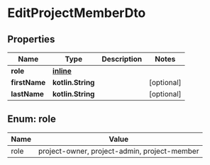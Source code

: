 
# EditProjectMemberDto

## Properties
Name | Type | Description | Notes
------------ | ------------- | ------------- | -------------
**role** | [**inline**](#Role) |  | 
**firstName** | **kotlin.String** |  |  [optional]
**lastName** | **kotlin.String** |  |  [optional]


<a id="Role"></a>
## Enum: role
Name | Value
---- | -----
role | project-owner, project-admin, project-member




